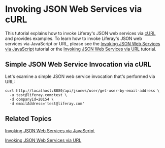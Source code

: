 # Invoking JSON Web Services via cURL

This tutorial explains how to invoke Liferay's JSON web services via
[cURL](http://curl.haxx.se/) and provides examples. To learn how to invoke
Liferay's JSON web services via JavaScript or URL, please see the
[Invoking JSON Web Services via JavaScript](develop/tutorials/-/knowledge_base/6-2/invoking-json-web-services-via-javascript)
tutorial or the
[Invoking JSON Web Services via URL](develop/tutorials/-/knowledge_base/6-2/invoking-json-web-services-via-url)
tutorial.

## Simple JSON Web Service Invocation via cURL

Let's examine a simple JSON web service invocation that's performed via URL:

    curl http://localhost:8080/api/jsonws/user/get-user-by-email-address \
      -u test@liferay.com:test \
      -d companyId=20154 \
      -d emailAddress='test@liferay.com'

## Related Topics

[Invoking JSON Web Services via JavaScript](develop/tutorials/-/knowledge_base/6-2/invoking-json-web-services-via-javascript)

[Invoking JSON Web Services via URL](develop/tutorials/-/knowledge_base/6-2/invoking-json-web-services-via-url)
